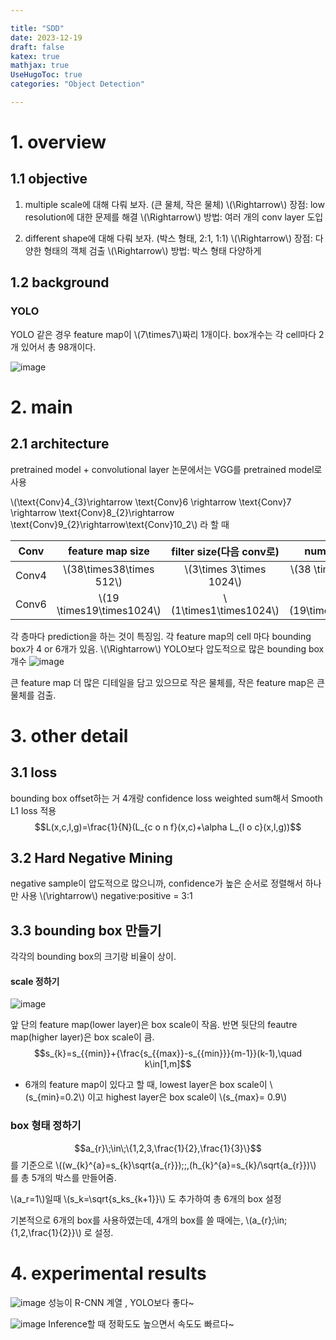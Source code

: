 ```yaml
---

title: "SDD"
date: 2023-12-19
draft: false
katex: true
mathjax: true
UseHugoToc: true
categories: "Object Detection"

---
```



# 1. overview

## 1.1 objective
1. multiple scale에 대해 다뤄 보자. (큰 물체, 작은 물체)
\\(\Rightarrow\\) 장점: low resolution에 대한 문제를 해결
\\(\Rightarrow\\) 방법: 여러 개의 conv layer 도입

2. different shape에 대해 다뤄 보자. (박스 형태, 2:1, 1:1)
\\(\Rightarrow\\) 장점: 다양한 형태의 객체 검출
\\(\Rightarrow\\) 방법: 박스 형태 다양하게


## 1.2 background
### YOLO
YOLO 같은 경우 feature map이 \\(7\times7\\)짜리 1개이다. box개수는 각 cell마다 2개 있어서 총 98개이다.

![image](https://github.com/ownvoy/ownogatari/assets/96481582/da6b123f-8458-4380-bf54-2d0fde560084)

# 2. main
## 2.1 architecture
pretrained model + convolutional layer
논문에서는 VGG를 pretrained model로 사용

\\(\text{Conv}4_{3}\rightarrow \text{Conv}6 \rightarrow \text{Conv}7 \rightarrow \text{Conv}8_{2}\rightarrow \text{Conv}9_{2}\rightarrow\text{Conv}10_2\\)
라 할 때

| Conv  |    feature map size    |      filter size(다음 conv로)       |      number of box      |             output size              |
|:-----:|:----------------------:|:----------------------:|:-----------------------:|:------------------------------------:|
| Conv4 | \\(38\times38\times 512\\) | \\(3\times 3\times 1024\\) | \\(38 \times 38 \times 4\\) | \\(38\times38\times4\times(C+4)\\) |
|  Conv6     |    \\(19 \times19\times1024\\)                    |          \\(1\times1\times1024\\)              |            \\(19\times19\times6\\)             |             \\(19 \times 19 \times 6 \times (C+4)\\)                         |

각 층마다 prediction을 하는 것이 특징임.
각 feature map의 cell 마다 bounding box가 4 or 6개가 있음.
\\(\Rightarrow\\) YOLO보다 압도적으로 많은 bounding box 개수
![image](https://github.com/ownvoy/ownogatari/assets/96481582/05f2fc35-e7c8-42a8-a48e-c6776ce45e4b)



큰 feature map 더 많은 디테일을 담고 있으므로 작은 물체를, 작은 feature map은 큰 물체를 검출.

# 3. other detail

## 3.1 loss
bounding box offset하는 거 4개랑 confidence loss weighted sum해서 Smooth L1 loss 적용
$$L(x,c,l,g)=\frac{1}{N}(L_{c o n f}(x,c)+\alpha L_{l o c}(x,l,g))$$

## 3.2 Hard Negative Mining
negative sample이 압도적으로 많으니까, confidence가 높은 순서로 정렬해서 하나만 사용
\\(\rightarrow\\) negative:positive = 3:1 

## 3.3 bounding box 만들기
각각의 bounding box의 크기랑 비율이 상이.

#### scale 정하기

![image](https://github.com/ownvoy/ownogatari/assets/96481582/e2c6a68f-cf96-476e-b96c-a19c15c3b515)

앞 단의 feature map(lower layer)은 box scale이 작음. 반면 뒷단의 feautre map(higher layer)은 box scale이 큼.
$$s_{k}=s_{{min}}+{\frac{s_{{max}}-s_{{min}}}{m-1}}(k-1),\quad k\in[1,m]$$
- 6개의 feature map이 있다고 할 때, lowest layer은 box scale이 \\(s_{min}=0.2\\) 이고 highest layer은 box scale이 \\(s_{max}= 0.9\\)

### box 형태 정하기
$$a_{r}\;\in\;\{1,2,3,\frac{1}{2},\frac{1}{3}\}$$
를 기준으로 \\((w_{k}^{a}=s_{k}\sqrt{a_{r}})\;\;,(h_{k}^{a}=s_{k}/\sqrt{a_{r}})\\) 를 총 5개의 박스를 만들어줌.

\\(a_r=1\\)일때 \\(s_k=\sqrt{s_ks_{k+1}}\\) 도 추가하여 총 6개의 box 설정

기본적으로 6개의 box를 사용하였는데, 4개의 box를 쓸 때에는, 
\\(a_{r}\;\in\;\{1,2,\frac{1}{2}\}\\) 로 설정.


# 4. experimental results

![image](https://github.com/ownvoy/ownogatari/assets/96481582/b67df078-ee95-4065-96a8-ad982613da4a)
성능이 R-CNN 계열 , YOLO보다 좋다~

![image](https://github.com/ownvoy/ownogatari/assets/96481582/f8b7ced1-6b7a-4bdd-9a19-2e733bf00658)
Inference할 때 정확도도 높으면서 속도도 빠르다~
